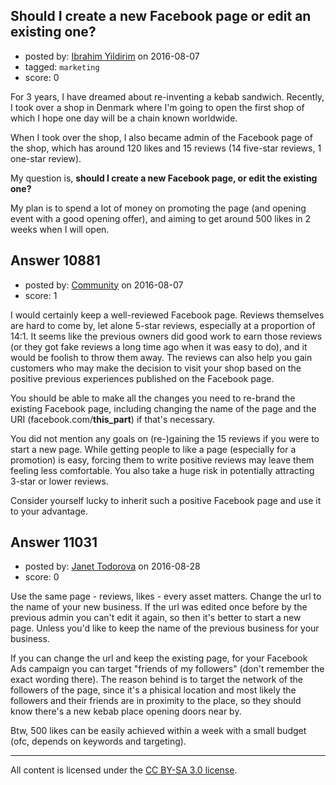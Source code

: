 ## Should I create a new Facebook page or edit an existing one?

- posted by: [Ibrahim Yildirim](https://stackexchange.com/users/2067443/ibrahim-yildirim) on 2016-08-07
- tagged: `marketing`
- score: 0

For 3 years, I have dreamed about re-inventing a kebab sandwich. Recently, I took over a shop in Denmark where I'm going to open the first shop of which I hope one day will be a chain known worldwide.

When I took over the shop, I also became admin of the Facebook page of the shop, which has around 120 likes and 15 reviews (14 five-star reviews, 1 one-star review). 

My question is, **should I create a new Facebook page, or edit the existing one?**

My plan is to spend a lot of money on promoting the page (and opening event with a good opening offer), and aiming to get around 500 likes in 2 weeks when I will open.


## Answer 10881

- posted by: [Community](https://stackexchange.com/users/-1/community) on 2016-08-07
- score: 1

I would certainly keep a well-reviewed Facebook page. Reviews themselves are hard to come by, let alone 5-star reviews, especially at a proportion of 14:1. It seems like the previous owners did good work to earn those reviews (or they got fake reviews a long time ago when it was easy to do), and it would be foolish to throw them away. The reviews can also help you gain customers who may make the decision to visit your shop based on the positive previous experiences published on the Facebook page.

You should be able to make all the changes you need to re-brand the existing Facebook page, including changing the name of the page and the URI (facebook.com/**this_part**) if that's necessary.

You did not mention any goals on (re-)gaining the 15 reviews if you were to start a new page. While getting people to like a page (especially for a promotion) is easy, forcing them to write positive reviews may leave them feeling less comfortable. You also take a huge risk in potentially attracting 3-star or lower reviews.

Consider yourself lucky to inherit such a positive Facebook page and use it to your advantage.


## Answer 11031

- posted by: [Janet Todorova](https://stackexchange.com/users/7047617/janet-todorova) on 2016-08-28
- score: 0

Use the same page - reviews, likes - every asset matters. Change the url to the name of your new business. If the url was edited once before by the previous admin you can't edit it again, so then it's better to start a new page. Unless you'd like to keep the name of the previous business for your business.

If you can change the url and keep the existing page, for your Facebook Ads campaign you can target "friends of my followers" (don't remember the exact wording there). The reason behind is to target the network of the followers of the page, since it's a phisical location and most likely the followers and their friends are in proximity to the place, so they should know there's a new kebab place opening doors near by.

Btw, 500 likes can be easily achieved within a week with a small budget (ofc, depends on keywords and targeting).



---

All content is licensed under the [CC BY-SA 3.0 license](https://creativecommons.org/licenses/by-sa/3.0/).

